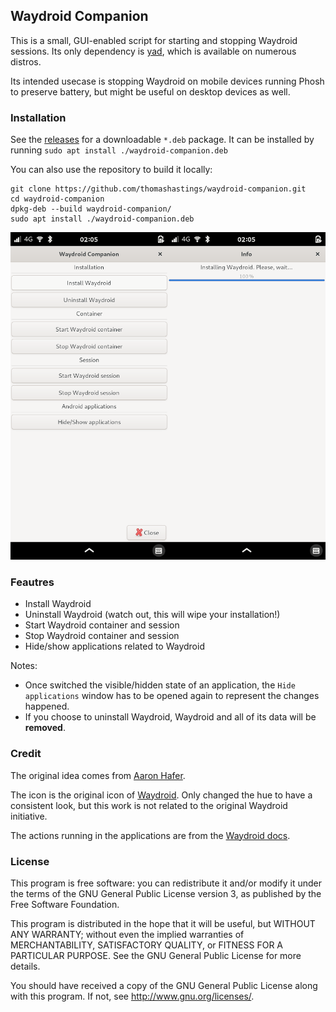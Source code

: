 ## Waydroid Companion
This is a small, GUI-enabled script for starting and stopping Waydroid sessions. Its only dependency is [yad](https://manpages.org/yad), which is available on numerous distros.

Its intended usecase is stopping Waydroid on mobile devices running Phosh to preserve battery, but might be useful on desktop devices as well.

### Installation
See the [releases](https://github.com/thomashastings/waydroid-companion/releases) for a downloadable `*.deb` package.
It can be installed by running `sudo apt install ./waydroid-companion.deb`

You can also use the repository to build it locally:
```
git clone https://github.com/thomashastings/waydroid-companion.git
cd waydroid-companion
dpkg-deb --build waydroid-companion/
sudo apt install ./waydroid-companion.deb
```

![Screenshot](https://github.com/thomashastings/waydroid-companion/raw/main/screenshot.png)

### Feautres
- Install Waydroid
- Uninstall Waydroid (watch out, this will wipe your installation!)
- Start Waydroid container and session
- Stop Waydroid container and session
- Hide/show applications related to Waydroid

Notes:
- Once switched the visible/hidden state of an application, the `Hide applications` window has to be opened again to represent the changes happened.
- If you choose to uninstall Waydroid, Waydroid and all of its data will be **removed**.

### Credit
The original idea comes from [Aaron Hafer](https://open-store.io/app/waydroidhelper.aaronhafer).

The icon is the original icon of [Waydroid](https://waydro.id/). Only changed the hue to have a consistent look, but this work is not related to the original Waydroid initiative.

The actions running in the applications are from the [Waydroid docs](https://docs.waydro.id/usage/install-on-desktops).

### License
This program is free software: you can redistribute it and/or modify it under the terms of the GNU General Public License version 3, as published by the Free Software Foundation.

This program is distributed in the hope that it will be useful, but WITHOUT ANY WARRANTY; without even the implied warranties of MERCHANTABILITY, SATISFACTORY QUALITY, or FITNESS FOR A PARTICULAR PURPOSE.  See the GNU General Public License for more details.

You should have received a copy of the GNU General Public License along with this program.  If not, see http://www.gnu.org/licenses/.
